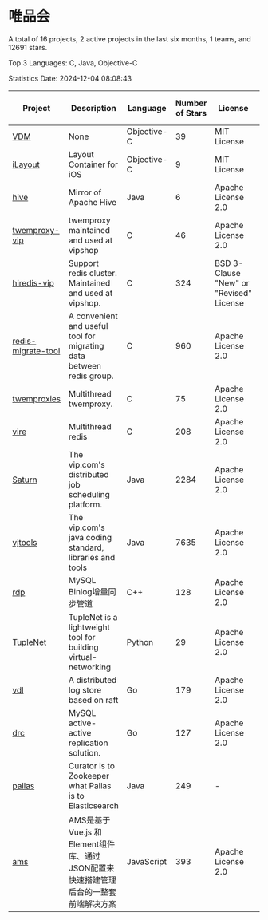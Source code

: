 # 唯品会

A total of 16 projects, 2 active projects in the last six months, 1 teams, and 12691 stars.

Top 3 Languages: C, Java, Objective-C

Statistics Date: 2024-12-04 08:08:43

| Project | Description | Language | Number of Stars | License | Creation Date | Last Updated Date | Last Pushed Date |
| --- | --- | --- | --- | --- | --- | --- | --- |
| [VDM](https://github.com/vipshop/VDM) | None | Objective-C | 39 | MIT License | 2014-04-03 | 2024-08-12 | 2014-04-02 |
| [iLayout](https://github.com/vipshop/iLayout) | Layout Container for iOS | Objective-C | 9 | MIT License | 2014-05-13 | 2024-08-12 | 2014-06-10 |
| [hive](https://github.com/vipshop/hive) | Mirror of Apache Hive | Java | 6 | Apache License 2.0 | 2014-06-26 | 2024-08-12 | 2015-03-12 |
| [twemproxy-vip](https://github.com/vipshop/twemproxy-vip) | twemproxy maintained and used at vipshop | C | 46 | Apache License 2.0 | 2015-08-17 | 2024-08-12 | 2016-03-07 |
| [hiredis-vip](https://github.com/vipshop/hiredis-vip) | Support redis cluster.  Maintained and used at vipshop. | C | 324 | BSD 3-Clause "New" or "Revised" License | 2015-09-30 | 2024-11-29 | 2020-11-24 |
| [redis-migrate-tool](https://github.com/vipshop/redis-migrate-tool) | A convenient and useful tool for migrating data between redis group. | C | 960 | Apache License 2.0 | 2016-01-17 | 2024-11-22 | 2024-06-17 |
| [twemproxies](https://github.com/vipshop/twemproxies) | Multithread twemproxy. | C | 75 | Apache License 2.0 | 2016-04-17 | 2024-11-21 | 2017-02-27 |
| [vire](https://github.com/vipshop/vire) | Multithread redis | C | 208 | Apache License 2.0 | 2016-05-26 | 2024-10-15 | 2017-08-11 |
| [Saturn](https://github.com/vipshop/Saturn) | The vip.com's distributed job scheduling platform. | Java | 2284 | Apache License 2.0 | 2016-11-30 | 2024-11-28 | 2024-11-05 |
| [vjtools](https://github.com/vipshop/vjtools) | The vip.com's java coding standard, libraries and tools | Java | 7635 | Apache License 2.0 | 2018-05-29 | 2024-12-01 | 2023-09-06 |
| [rdp](https://github.com/vipshop/rdp) | MySQL Binlog增量同步管道 | C++ | 128 | Apache License 2.0 | 2018-11-23 | 2024-10-19 | 2019-01-11 |
| [TupleNet](https://github.com/vipshop/TupleNet) | TupleNet is a lightweight tool for building virtual-networking | Python | 29 | Apache License 2.0 | 2018-11-23 | 2024-08-12 | 2023-03-07 |
| [vdl](https://github.com/vipshop/vdl) | A distributed log store based on raft | Go | 179 | Apache License 2.0 | 2018-11-23 | 2024-08-27 | 2018-12-03 |
| [drc](https://github.com/vipshop/drc) | MySQL active-active replication solution. | Go | 127 | Apache License 2.0 | 2018-11-28 | 2024-10-22 | 2018-12-13 |
| [pallas](https://github.com/vipshop/pallas) | Curator is to Zookeeper what Pallas is to Elasticsearch | Java | 249 | - | 2019-01-18 | 2024-11-04 | 2022-12-16 |
| [ams](https://github.com/vipshop/ams) | AMS是基于 Vue.js 和 Element组件库、通过JSON配置来快速搭建管理后台的一整套前端解决方案 | JavaScript | 393 | Apache License 2.0 | 2019-08-06 | 2024-11-27 | 2021-12-06 |
